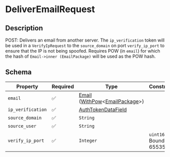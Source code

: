 # DeliverEmailRequest

## Description
POST: Delivers an email from another server. The `ip_verification` token will be used in a
`VerifyIpRequest` to the `source_domain` on port `verify_ip_port` to ensure that the IP
is not being spoofed. Requires POW (in `email`) for which the hash of
`Email->inner (EmailPackage)` will be used as the POW hash.

## Schema

| Property | Required | Type | Constraints |
| --- | --- | --- | --- |
| `email` | ✅ | [Email](../../../email/Email.md) ([WithPow](../../../pow/WithPow.md)\<[EmailPackage](../../../email/EmailPackage.md)\>) |     | 
| `ip_verification` | ✅ | [AuthTokenDataField](../../../fields/auth_token/AuthTokenDataField.md) |     | 
| `source_domain` | ✅ | `String` |     | 
| `source_user` | ✅ | `String` |     | 
| `verify_ip_port` | ✅ | `Integer` | `uint16` - Bounds: [0, 65535] | 



